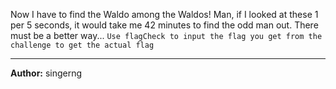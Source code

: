 
Now I have to find the Waldo among the Waldos! Man, if I looked at these 1 per 5 seconds, it would take me 42 minutes to find the odd man out. There must be a better way...
`Use flagCheck to input the flag you get from the challenge to get the actual flag`

---
**Author:** singerng
